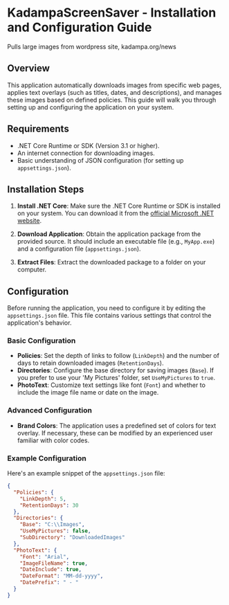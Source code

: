 # KadampaScreenSaver - Installation and Configuration Guide
Pulls large images from wordpress site, kadampa.org/news

## Overview

This application automatically downloads images from specific web pages, applies text overlays (such as titles, dates, and descriptions), and manages these images based on defined policies. This guide will walk you through setting up and configuring the application on your system.

## Requirements

- .NET Core Runtime or SDK (Version 3.1 or higher).
- An internet connection for downloading images.
- Basic understanding of JSON configuration (for setting up `appsettings.json`).

## Installation Steps

1. **Install .NET Core**: Make sure the .NET Core Runtime or SDK is installed on your system. You can download it from the [official Microsoft .NET website](https://dotnet.microsoft.com/download).

2. **Download Application**: Obtain the application package from the provided source. It should include an executable file (e.g., `MyApp.exe`) and a configuration file (`appsettings.json`).

3. **Extract Files**: Extract the downloaded package to a folder on your computer.

## Configuration

Before running the application, you need to configure it by editing the `appsettings.json` file. This file contains various settings that control the application's behavior.

### Basic Configuration

- **Policies**: Set the depth of links to follow (`LinkDepth`) and the number of days to retain downloaded images (`RetentionDays`).
- **Directories**: Configure the base directory for saving images (`Base`). If you prefer to use your 'My Pictures' folder, set `UseMyPictures` to `true`.
- **PhotoText**: Customize text settings like font (`Font`) and whether to include the image file name or date on the image.

### Advanced Configuration

- **Brand Colors**: The application uses a predefined set of colors for text overlay. If necessary, these can be modified by an experienced user familiar with color codes.

### Example Configuration

Here's an example snippet of the `appsettings.json` file:

```json
{
  "Policies": {
    "LinkDepth": 5,
    "RetentionDays": 30
  },
  "Directories": {
    "Base": "C:\\Images",
    "UseMyPictures": false,
    "SubDirectory": "DownloadedImages"
  },
  "PhotoText": {
    "Font": "Arial",
    "ImageFileName": true,
    "DateInclude": true,
    "DateFormat": "MM-dd-yyyy",
    "DatePrefix": " - "
  }
}
